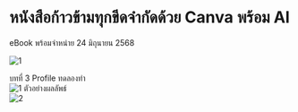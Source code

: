 # หนังสือก้าวข้ามทุกขีดจำกัดด้วย Canva พร้อม AI
eBook พร้อมจำหน่าย 24 มิถุนายน 2568

![1](https://github.com/user-attachments/assets/95fe8b63-000d-4bf7-b1a4-7d3c82ed5f89)

บทที่ 3 Profile
ทดลองทำ    
![1](https://github.com/user-attachments/assets/feef9f1f-d419-4182-929f-cf948e16446a)
ตัวอย่างผลลัพธ์   
![2](https://github.com/user-attachments/assets/7b3e6a65-8aef-4ab7-b36d-f3752c869a82)


